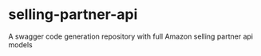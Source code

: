 # selling-partner-api
A swagger code generation repository with full Amazon selling partner api models
